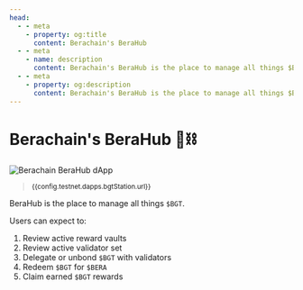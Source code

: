 ```yaml
---
head:
  - - meta
    - property: og:title
      content: Berachain's BeraHub
  - - meta
    - name: description
      content: Berachain's BeraHub is the place to manage all things $BGT
  - - meta
    - property: og:description
      content: Berachain's BeraHub is the place to manage all things $BGT
---
```


<script setup>
  import config from '@berachain/config/constants.json';
</script>

# Berachain's BeraHub 🐻⛓️

<a :href="config.testnet.dapps.bgtStation.url">

![Berachain BeraHub dApp](/assets/berahub.png)

</a>

> <small><a :href="config.testnet.dapps.bgtStation.url">{{config.testnet.dapps.bgtStation.url}}</a></small>

BeraHub is the place to manage all things `$BGT`.

Users can expect to:

1. Review active <a :href="config.testnet.dapps.bgtStation.url + '/gauge'">reward vaults</a>
2. Review active <a :href="config.testnet.dapps.bgtStation.url + '/validators'">validator</a> set
3. <a :href="config.testnet.dapps.bgtStation.url + '/delegate'">Delegate or unbond</a> `$BGT` with validators
4. <a :href="config.testnet.dapps.bgtStation.url + '/redeem'">Redeem `$BGT` for `$BERA`</a>
5. <a :href="config.testnet.dapps.bgtStation.url + '/rewards'">Claim earned `$BGT` rewards</a>
